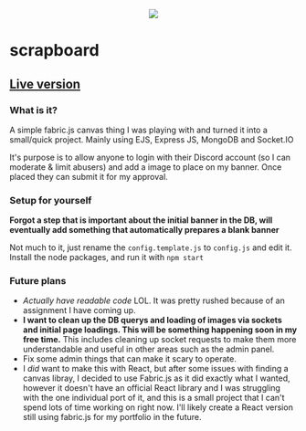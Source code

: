 <p align="center">
  <img src="https://zachary.lol/assets/banner.png"/>
</p>

# scrapboard

## [Live version](https://banner.zachary.lol/)

### What is it?
A simple fabric.js canvas thing I was playing with and turned it into a small/quick project. Mainly using EJS, Express JS, MongoDB and Socket.IO

It's purpose is to allow anyone to login with their Discord account (so I can moderate & limit abusers) and add a image to place on my banner. Once placed they can submit it for my approval.

### Setup for yourself
**Forgot a step that is important about the initial banner in the DB, will eventually add something that automatically prepares a blank banner**

Not much to it, just rename the `config.template.js` to `config.js` and edit it. Install the node packages, and run it with `npm start`

### Future plans
- *Actually have readable code* LOL. It was pretty rushed because of an assignment I have coming up.
- **I want to clean up the DB querys and loading of images via sockets and initial page loadings. This will be something happening soon in my free time.** This includes cleaning up socket requests to make them more understandable and useful in other areas such as the admin panel.
- Fix some admin things that can make it scary to operate.
- I *did* want to make this with React, but after some issues with finding a canvas libray, I decided to use Fabric.js as it did exactly what I wanted, however it doesn't have an official React library and I was struggling with the one individual port of it, and this is a small project that I can't spend lots of time working on right now. I'll likely create a React version still using fabric.js for my portfolio in the future.
